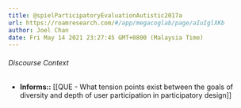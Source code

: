 ```yaml
---
title: @spielParticipatoryEvaluationAutistic2017a
url: https://roamresearch.com/#/app/megacoglab/page/aIuIglXKb
author: Joel Chan
date: Fri May 14 2021 23:27:45 GMT+0800 (Malaysia Time)
---
```




###### Discourse Context

- **Informs::** [[QUE - What tension points exist between the goals of diversity and depth of user participation in participatory design]]
